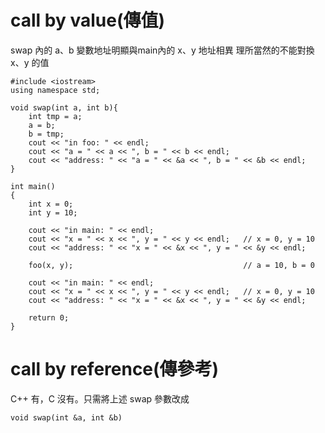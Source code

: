 # call by value(傳值)

swap 內的 a、b 變數地址明顯與main內的 x、y 地址相異
理所當然的不能對換 x、y 的值

```
#include <iostream>
using namespace std;

void swap(int a, int b){
    int tmp = a;
    a = b;
    b = tmp;
    cout << "in foo: " << endl;
    cout << "a = " << a << ", b = " << b << endl; 
    cout << "address: " << "a = " << &a << ", b = " << &b << endl;
}

int main()
{
    int x = 0;
    int y = 10;
    
    cout << "in main: " << endl;
    cout << "x = " << x << ", y = " << y << endl;   // x = 0, y = 10
    cout << "address: " << "x = " << &x << ", y = " << &y << endl; 
    
    foo(x, y);                                      // a = 10, b = 0
    
    cout << "in main: " << endl;
    cout << "x = " << x << ", y = " << y << endl;   // x = 0, y = 10
    cout << "address: " << "x = " << &x << ", y = " << &y << endl; 

    return 0;
}
```

# call by reference(傳參考)

C++ 有，C 沒有。只需將上述 swap 參數改成

```
void swap(int &a, int &b)
```


